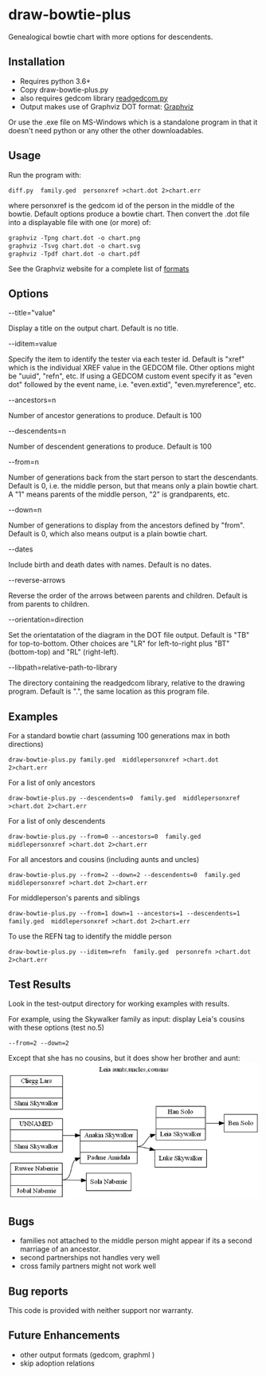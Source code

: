 # draw-bowtie-plus
Genealogical bowtie chart with more options for descendents.

## Installation ##

- Requires python 3.6+
- Copy draw-bowtie-plus.py
- also requires gedcom library [readgedcom.py](https://github.com/johnandrea/readgedcom)
- Output makes use of Graphviz DOT format: [Graphviz](https://graphviz.org)

Or use the .exe file on MS-Windows which is a standalone program in that it doesn't need python or any other the other downloadables.

## Usage ##

Run the program with:
```
diff.py  family.ged  personxref >chart.dot 2>chart.err
```
where personxref is the gedcom id of the person in the middle of the bowtie.
Default options produce a bowtie chart.
Then convert the .dot file into a displayable file with one (or more) of:
```
graphviz -Tpng chart.dot -o chart.png
graphviz -Tsvg chart.dot -o chart.svg
graphviz -Tpdf chart.dot -o chart.pdf
```
See the Graphviz website for a complete list of [formats](https://graphviz.org/docs/outputs/)

## Options ##

--title="value"

Display a title on the output chart. Default is no title.

--iditem=value

Specify the item to identify the tester via each tester id. Default is "xref" which is the individual
XREF value in the GEDCOM file.
Other options might be "uuid", "refn", etc. If using a GEDCOM custom event specify it as "even dot" followed by
the event name, i.e. "even.extid", "even.myreference", etc.

--ancestors=n

Number of ancestor generations to produce. Default is 100

--descendents=n

Number of descendent generations to produce. Default is 100

--from=n

Number of generations back from the start person to start the descendants. Default is 0, i.e. the middle person, but that means only a plain bowtie chart. A "1" means parents of the middle person, "2" is grandparents, etc.

--down=n

Number of generations to display from the ancestors defined by "from". Default is 0, which also means output is a plain bowtie chart.

--dates

Include birth and death dates with names. Default is no dates.

--reverse-arrows

Reverse the order of the arrows between parents and children. Default is from parents to children.

--orientation=direction

Set the orientatation of the diagram in the DOT file output. Default is "TB" for top-to-bottom.
Other choices are "LR" for left-to-right plus "BT" (bottom-top) and "RL" (right-left).

--libpath=relative-path-to-library

The directory containing the readgedcom library, relative to the drawing program. Default is ".", the same location as this program file.


## Examples ##

For a standard bowtie chart (assuming 100 generations max in both directions)
```
draw-bowtie-plus.py family.ged  middlepersonxref >chart.dot 2>chart.err
```

For a list of only ancestors
```
draw-bowtie-plus.py --descendents=0  family.ged  middlepersonxref >chart.dot 2>chart.err
```

For a list of only descendents
```
draw-bowtie-plus.py --from=0 --ancestors=0  family.ged  middlepersonxref >chart.dot 2>chart.err
```

For all ancestors and cousins (including aunts and uncles)
```
draw-bowtie-plus.py --from=2 --down=2 --descendents=0  family.ged  middlepersonxref >chart.dot 2>chart.err
```

For middleperson's parents and siblings
```
draw-bowtie-plus.py --from=1 down=1 --ancestors=1 --descendents=1  family.ged  middlepersonxref >chart.dot 2>chart.err
```

To use the REFN tag to identify the middle person
```
draw-bowtie-plus.py --iditem=refn  family.ged  personrefn >chart.dot 2>chart.err
```

## Test Results ##

Look in the test-output directory for working examples with results.

For example, using the Skywalker family as input: display Leia's cousins with these options (test no.5)
```
--from=2 --down=2
```
Except that she has no cousins, but it does show her brother and aunt:
![Test no.5](test-output/5.png)

## Bugs ##

- families not attached to the middle person might appear if its a second marriage of an ancestor.
- second partnerships not handles very well
- cross family partners might not work well

## Bug reports ##

This code is provided with neither support nor warranty.

## Future Enhancements ##

- other output formats (gedcom, graphml )
- skip adoption relations
